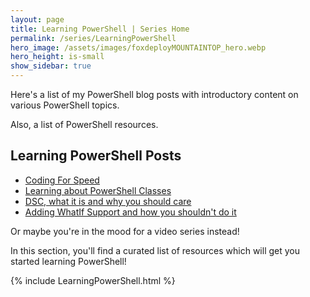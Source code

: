 ```yaml
---
layout: page
title: Learning PowerShell | Series Home
permalink: /series/LearningPowerShell
hero_image: /assets/images/foxdeployMOUNTAINTOP_hero.webp
hero_height: is-small
show_sidebar: true
---
```

Here's a list of my PowerShell blog posts with introductory content on various PowerShell topics. 

Also, a list of PowerShell resources.

## Learning PowerShell Posts

* [Coding For Speed](/2016/03/23/coding-for-speed)
* [Learning about PowerShell Classes](/2016/11/22/class-is-in-session-powershell-classes)
* [DSC, what it is and why you should care](/2014/03/10/desired-state-configuration-what-it-is-and-why-you-should-care)
* [Adding WhatIf Support and how you shouldn't do it](/2014/09/04/adding-whatif-support-to-your-scripts-the-right-way-and-how-you-shouldnt-do-it)

Or maybe you're in the mood for a video series instead!

In this section, you'll find a curated list of resources which will get you started learning PowerShell!


{% include LearningPowerShell.html %}

